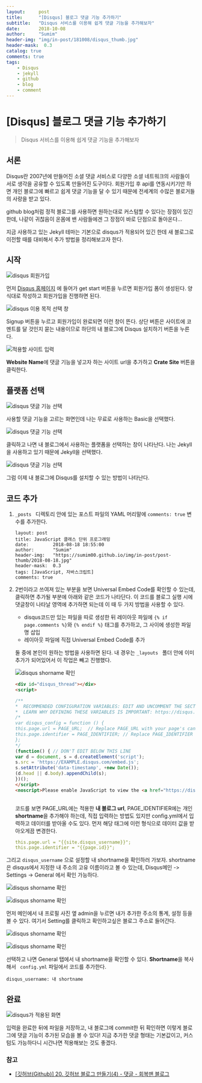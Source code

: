 ```yaml
---
layout:     post
title:      "[Disqus] 블로그 댓글 기능 추가하기"
subtitle:   "Disqus 서비스를 이용해 쉽게 댓글 기능을 추가해보자"
date:       2018-10-08
author:     "Sumim"
header-img: "img/in-post/181008/disqus_thumb.jpg"
header-mask:  0.3
catalog: true
comments: true
tags:
    - Disqus
    - jekyll
    - github
    - blog
    - comment
---
```




# [Disqus] 블로그 댓글 기능 추가하기

> Disqus 서비스를 이용해 쉽게 댓글 기능을 추가해보자





## 서론

Disqus란 2007년에 만들어진 소셜 댓글 서비스로 다양한 소셜 네트워크의 사람들이 서로 생각을 공유할 수 있도록 만들어진  도구이다. 회원가입 후 api를 연동시키기만 하면 개인 블로그에 빠르고 쉽게 댓글 기능을 달 수 있기 때문에 전세계의 수많은 블로거들의 사랑을 받고 있다. 

github blog처럼 정적 블로그를 사용하면 원하는대로 커스텀할 수 있다는 장점이 있긴 한데, 나같이 귀찮음이 온몸에 밴 사람들에겐 그 장점이 바로 단점으로 돌아온다...

지금 사용하고 있는 Jekyll 테마는 기본으로 disqus가 적용되어 있긴 한데 새 블로그로 이전할 때를 대비해서 추가 방법을 정리해보고자 한다.





## 시작

![disqus 회원가입](https://sumim00.github.io/img/in-post/181008/disqus_01.png)

먼저 [Disqus 홈페이지](https://disqus.com/) 에 들어가 get start 버튼을 누르면 회원가입 폼이 생성된다. 양식대로 작성하고 회원가입을 진행하면 된다. 

![disqus 이용 목적 선택 창](https://sumim00.github.io/img/in-post/181008/disqus_02.png)

Signup 버튼을 누르고 회원가입이 완료되면 이런 창이 뜬다. 상단 버튼은 사이트에 코멘트를 달 것인지 묻는 내용이므로 하단의 내 블로그에 Disqus 설치하기 버튼을 누른다.

![적용할 사이트 입력](https://sumim00.github.io/img/in-post/181008/disqus_03.png)

**Website Name**에  댓글 기능을 넣고자 하는 사이트 url을 추가하고 **Crate Site** 버튼을 클릭한다. 





## 플랫폼 선택

![disqus 댓글 기능 선택](https://sumim00.github.io/img/in-post/181008/disqus_04.png)

사용할 댓글 기능을 고르는 화면인데 나는 무료로 사용하는 Basic을 선택했다. 

![disqus 댓글 기능 선택](https://sumim00.github.io/img/in-post/181008/disqus_05.png)

클릭하고 나면 내 블로그에서 사용하는 플랫폼을 선택하는 창이 나타난다. 나는 Jekyll을 사용하고 있기 때문에 Jekyll을 선택했다.

![disqus 댓글 기능 선택](https://sumim00.github.io/img/in-post/181008/disqus_06.png)

그럼 이제 내 블로그에 Disqus를 설치할 수 있는 방법이 나타난다. 





## 코드 추가

1. ```_posts ``` 디렉토리 안에 있는 포스트 파일의 YAML 머리말에 ``` comments: true ``` 변수를 추가한다.

   ```
   layout: post
   title: JavaScript 클래스 단위 프로그래밍
   date:         2018-08-18 18:55:00
   author:       "Sumim"
   header-img:   "https://sumim00.github.io/img/in-post/post-thumb/2018-08-18.jpg"
   header-mask:  0.3
   tags: [JavaScript, 자바스크립트]
   comments: true
   ```


2. 2번이라고 쓰여져 있는 부분을 보면 Universal Embed Code를 확인할 수 있는데, 클릭하면 추가될 부분에 아래와 같은 코드가 나타단다. 이 코드를 블로그 실행 시에 댓글창이 나타날 영역에 추가하면 되는데 이 때 두 가지 방법을 사용할 수 있다.



   + disqus코드만 있는 파일을 따로 생성한 뒤 레이아웃 파일에 ```{% if page.comments %}```와 ```{% endif %}``` 태그를 추가하고, 그 사이에 생성한 파일명 삽입
   + 레이아웃 파일에 직접 Universal Embed Code를 추가



   둘 중에 본인이 원하는 방법을 사용하면 된다. 내 경우는 ```_layouts ``` 폴더 안에 이미 추가가 되어있어서 이 작업은 빼고 진행했다. 



   ![disqus shorname 확인](https://sumim00.github.io/img/in-post/181008/disqus_07.png)

   ```html
   <div id="disqus_thread"></div>
   <script>
   
   /**
   *  RECOMMENDED CONFIGURATION VARIABLES: EDIT AND UNCOMMENT THE SECTION BELOW TO INSERT DYNAMIC VALUES FROM YOUR PLATFORM OR CMS.
   *  LEARN WHY DEFINING THESE VARIABLES IS IMPORTANT: https://disqus.com/admin/universalcode/#configuration-variables*/
   /*
   var disqus_config = function () {
   this.page.url = PAGE_URL;  // Replace PAGE_URL with your page's canonical URL variable
   this.page.identifier = PAGE_IDENTIFIER; // Replace PAGE_IDENTIFIER with your page's unique identifier variable
   };
   */
   (function() { // DON'T EDIT BELOW THIS LINE
   var d = document, s = d.createElement('script');
   s.src = 'https://EXAMPLE.disqus.com/embed.js';
   s.setAttribute('data-timestamp', +new Date());
   (d.head || d.body).appendChild(s);
   })();
   </script>
   <noscript>Please enable JavaScript to view the <a href="https://disqus.com/?ref_noscript">comments powered by Disqus.</a></noscript>
                               
   ```



   코드를 보면 PAGE_URL에는 적용한 **내 블로그 url**,  PAGE_IDENTIFIER에는 개인 **shortname**을 추가해야 하는데, 직접 입력하는 방법도 있지만 config.yml에서 입력하고 데이터를 받아올 수도 있다. 먼저 해당 태그에 이런 형식으로 데이터 값을 받아오게끔 변경한다.



   ```yaml
   this.page.url = "{{site.disqus_username}}";
   this.page.identifier = "{{page.id}}";
   ```



 그리고 ```disqus_username```  으로 설정할 내 shortname을 확인하러 가보자.   shortname은 disqus에서 지정한 내 주소의 고유 이름이라고 볼 수 있는데, Disqus메인 -> Settings -> General 에서 확인 가능하다.

   ![disqus shorname 확인](https://sumim00.github.io/img/in-post/181008/disqus_09.png)



![disqus shorname 확인](https://sumim00.github.io/img/in-post/181008/disqus_10.png)



먼저 메인에서 내 프로필 사진 옆 admin을 누르면 내가 추가한 주소의 통계, 설정 등을 볼 수 있다. 여기서 Setting를 클릭하고 확인하고싶은 블로그 주소로 들어간다.



![disqus shorname 확인](https://sumim00.github.io/img/in-post/181008/disqus_11.png)



![disqus shorname 확인](https://sumim00.github.io/img/in-post/181008/disqus_12.png)

선택하고 나면 General 탭에서 내 shortname을 확인할 수 있다.  **Shortname**을 복사해서  ``` config.yml``` 파일에서 코드를 추가한다.

```
disqus_username: 내 shortname
```



## 완료

![disqus가 적용된 화면](https://sumim00.github.io/img/in-post/181008/disqus_13.png)

입력을 완료한 뒤에 파일을 저장하고, 내 블로그에 commit한 뒤 확인하면 이렇게 블로그에 댓글 기능이 추가된 모습을 볼 수 있다! 지금 추가한 댓글 형태는 기본값이고, 커스텀도 가능하다니 시간나면 적용해보는 것도 좋겠다.





### 참고

+ [[깃허브(Github)] 20. 깃허브 블로그 만들기(4) - 댓글 - 회복맨 블로그](http://recoveryman.tistory.com/391)









